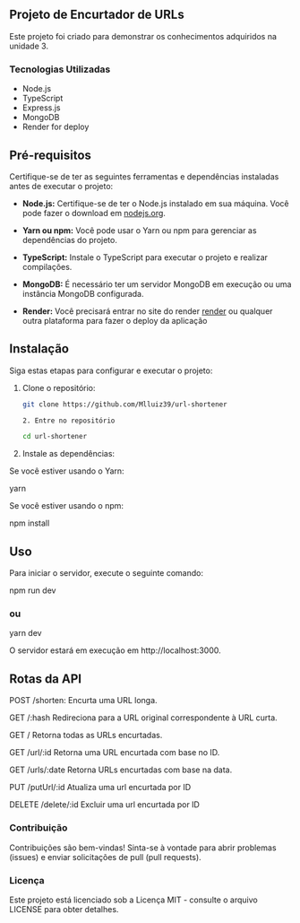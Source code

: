 ## Projeto de Encurtador de URLs

Este projeto foi criado para demonstrar os conhecimentos adquiridos na unidade 3.

### Tecnologias Utilizadas

- Node.js
- TypeScript
- Express.js
- MongoDB
- Render for deploy

## Pré-requisitos

Certifique-se de ter as seguintes ferramentas e dependências instaladas antes de executar o projeto:

- **Node.js:** Certifique-se de ter o Node.js instalado em sua máquina. Você pode fazer o download em [nodejs.org](https://nodejs.org/).

- **Yarn ou npm:** Você pode usar o Yarn ou npm para gerenciar as dependências do projeto.

- **TypeScript:** Instale o TypeScript para executar o projeto e realizar compilações.

- **MongoDB:** É necessário ter um servidor MongoDB em execução ou uma instância MongoDB configurada.

- **Render:** Você precisará entrar no site do render [render](https://render.com/) ou qualquer outra plataforma para fazer o deploy da aplicação

## Instalação

Siga estas etapas para configurar e executar o projeto:

1. Clone o repositório:

   ```bash
   git clone https://github.com/Mlluiz39/url-shortener

   2. Entre no repositório

   cd url-shortener

2. Instale as dependências:

Se você estiver usando o Yarn:

yarn

Se você estiver usando o npm:

npm install
## Uso
Para iniciar o servidor, execute o seguinte comando:

npm run dev
### ou
yarn dev

O servidor estará em execução em http://localhost:3000.

## Rotas da API
POST /shorten: Encurta uma URL longa.

GET /:hash Redireciona para a URL original correspondente à URL curta.

GET / Retorna todas as URLs encurtadas.

GET /url/:id Retorna uma URL encurtada com base no ID.

GET /urls/:date Retorna URLs encurtadas com base na data.

PUT /putUrl/:id Atualiza uma url encurtada por ID

DELETE /delete/:id Excluir uma url encurtada por ID


### Contribuição
Contribuições são bem-vindas! Sinta-se à vontade para abrir problemas (issues) e enviar solicitações de pull (pull requests).


### Licença
Este projeto está licenciado sob a Licença MIT - consulte o arquivo LICENSE para obter detalhes.


